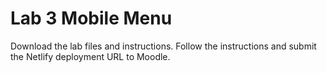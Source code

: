 # Lab 3 Mobile Menu
Download the lab files and instructions. Follow the instructions and submit the Netlify deployment URL to Moodle.

 